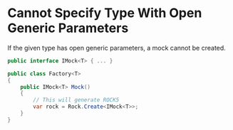 # Cannot Specify Type With Open Generic Parameters
If the given type has open generic parameters, a mock cannot be created.
```csharp
public interface IMock<T> { ... }

public class Factory<T>
{
	public IMock<T> Mock()
	{
		// This will generate ROCK5
		var rock = Rock.Create<IMock<T>>;
	}
}
```